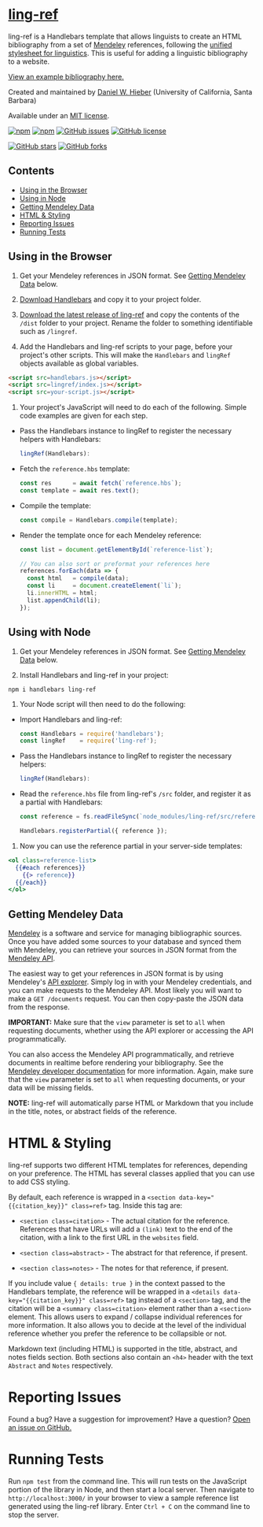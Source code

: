 # [ling-ref][1]

ling-ref is a Handlebars template that allows linguists to create an HTML bibliography from a set of [Mendeley][4] references, following the [unified stylesheet for linguistics][3]. This is useful for adding a linguistic bibliography to a website.

[View an example bibliography here.][5]

Created and maintained by [Daniel W. Hieber][2] (University of California, Santa Barbara)

Available under an [MIT license][9].

<!-- BADGES -->
<!-- Informational -->
[![npm](https://img.shields.io/npm/v/ling-ref.svg)][14]
[![npm](https://img.shields.io/npm/dt/ling-ref.svg)][14]
[![GitHub issues](https://img.shields.io/github/issues/dwhieb/ling-ref.svg)][12]
[![GitHub license](https://img.shields.io/github/license/dwhieb/ling-ref.svg)][13]

<!-- Social -->
[![GitHub stars](https://img.shields.io/github/stars/dwhieb/ling-ref.svg?style=social)](https://github.com/dwhieb/ling-ref/stargazers)
[![GitHub forks](https://img.shields.io/github/forks/dwhieb/ling-ref.svg?style=social)](https://github.com/dwhieb/ling-ref/network)

## Contents

* [Using in the Browser](#using-in-the-browser)
* [Using in Node](#using-in-node)
* [Getting Mendeley Data](#getting-mendeley-data)
* [HTML & Styling](#html--styling)
* [Reporting Issues](#reporting-issues)
* [Running Tests](#running-tests)

## Using in the Browser

1. Get your Mendeley references in JSON format. See [Getting Mendeley Data](#getting-mendeley-data) below.

1. [Download Handlebars][7] and copy it to your project folder.

1. [Download the latest release of ling-ref][6] and copy the contents of the `/dist` folder to your project. Rename the folder to something identifiable such as `/lingref`.

1. Add the Handlebars and ling-ref scripts to your page, before your project's other scripts. This will make the `Handlebars` and `lingRef` objects available as global variables.

  ```html
  <script src=handlebars.js></script>
  <script src=lingref/index.js></script>
  <script src=your-script.js></script>
  ```

1. Your project's JavaScript will need to do each of the following. Simple code examples are given for each step.

  - Pass the Handlebars instance to lingRef to register the necessary helpers with Handlebars:

    ```js
    lingRef(Handlebars):
    ```

  - Fetch the `reference.hbs` template:

    ```js
    const res      = await fetch(`reference.hbs`);
    const template = await res.text();
    ```

  - Compile the template:

    ```js
    const compile = Handlebars.compile(template);
    ```

  - Render the template once for each Mendeley reference:

    ```js
    const list = document.getElementById(`reference-list`);

    // You can also sort or preformat your references here
    references.forEach(data => {
      const html   = compile(data);
      const li     = document.createElement(`li`);
      li.innerHTML = html;
      list.appendChild(li);
    });
    ```

## Using with Node

1. Get your Mendeley references in JSON format. See [Getting Mendeley Data](#getting-mendeley-data) below.

1. Install Handlebars and ling-ref in your project:

  ```
  npm i handlebars ling-ref
  ```

1. Your Node script will then need to do the following:

  - Import Handlebars and ling-ref:

    ```js
    const Handlebars = require('handlebars');
    const lingRef    = require('ling-ref');
    ```

  - Pass the Handlebars instance to lingRef to register the necessary helpers:

    ```js
    lingRef(Handlebars):
    ```

  - Read the `reference.hbs` file from ling-ref's `/src` folder, and register it as a partial with Handlebars:

    ```js
    const reference = fs.readFileSync(`node_modules/ling-ref/src/reference.hbs`, `utf8`);

    Handlebars.registerPartial({ reference });
    ```

1. Now you can use the reference partial in your server-side templates:

  ```hbs
  <ol class=reference-list>
    {{#each references}}
      {{> reference}}
    {{/each}}
  </ol>
  ```

## Getting Mendeley Data

[Mendeley][4] is a software and service for managing bibliographic sources. Once you have added some sources to your database and synced them with Mendeley, you can retrieve your sources in JSON format from the [Mendeley API][10].

The easiest way to get your references in JSON format is by using Mendeley's [API explorer][11]. Simply log in with your Mendeley credentials, and you can make requests to the Mendeley API. Most likely you will want to make a `GET /documents` request. You can then copy-paste the JSON data from the response.

**IMPORTANT:** Make sure that the `view` parameter is set to `all` when requesting documents, whether using the API explorer or accessing the API programmatically.

You can also access the Mendeley API programmatically, and retrieve documents in realtime before rendering your bibliography. See the [Mendeley developer documentation][10] for more information. Again, make sure that the `view` parameter is set to `all` when requesting documents, or your data will be missing fields.

**NOTE:** ling-ref will automatically parse HTML or Markdown that you include in the title, notes, or abstract fields of the reference.

# HTML & Styling

ling-ref supports two different HTML templates for references, depending on your preference. The HTML has several classes applied that you can use to add CSS styling.

By default, each reference is wrapped in a `<section data-key="{{citation_key}}" class=ref>` tag. Inside this tag are:

  - `<section class=citation>` - The actual citation for the reference. References that have URLs will add a `(link)` text to the end of the citation, with a link to the first URL in the `websites` field.

  - `<section class=abstract>` - The abstract for that reference, if present.

  - `<section class=notes>` - The notes for that reference, if present.

If you include value `{ details: true }` in the context passed to the Handlebars template, the reference will be wrapped in a `<details data-key="{{citation_key}}" class=ref>` tag instead of a `<section>` tag, and the citation will be a `<summary class=citation>` element rather than a `<section>` element. This allows users to expand / collapse individual references for more information. It also allows you to decide at the level of the individual reference whether you prefer the reference to be collapsible or not.

Markdown text (including HTML) is supported in the title, abstract, and notes fields section. Both sections also contain an `<h4>` header with the text `Abstract` and `Notes` respectively.

# Reporting Issues

Found a bug? Have a suggestion for improvement? Have a question? [Open an issue on GitHub.][12]

# Running Tests

Run `npm test` from the command line. This will run tests on the JavaScript portion of the library in Node, and then start a local server. Then navigate to `http://localhost:3000/` in your browser to view a sample reference list generated using the ling-ref library. Enter `Ctrl + C` on the command line to stop the server.

<!-- LINKS -->
[1]: https://github.com/dwhieb/ling-ref#readme
[2]: https://danielhieber.com
[3]: https://www.linguisticsociety.org/resource/unified-style-sheet
[4]: https://www.mendeley.com
[5]: https://danielhieber.com/bibliographies/flexibility
[6]: https://github.com/dwhieb/ling-ref/releases
[7]: http://handlebarsjs.com/installation.html
[8]: http://handlebarsjs.com/
[9]: https://opensource.org/licenses/MIT
[10]: http://dev.mendeley.com
[11]: https://api.mendeley.com/apidocs/docs
[12]: https://github.com/dwhieb/ling-ref/issues
[13]: https://github.com/dwhieb/ling-ref/blob/master/LICENSE
[14]: https://www.npmjs.com/package/ling-ref
